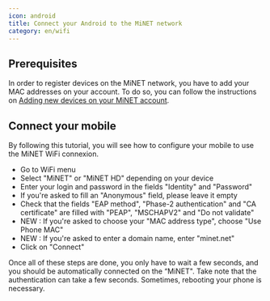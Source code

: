 ```yaml
---
icon: android
title: Connect your Android to the MiNET network
category: en/wifi
---
```


## Prerequisites

In order to register devices on the MiNET network, you have to add your MAC addresses on your account. To do so, you can follow the instructions on [Adding new devices on your MiNET account](/en/tutoriels/ajouter-des-appareils).

## Connect your mobile

By following this tutorial, you will see how to configure your mobile to use the MiNET WiFi connexion.

- Go to WiFi menu
- Select "MiNET" or "MiNET HD" depending on your device
- Enter your login and password in the fields "Identity" and "Password"
- If you're asked to fill an "Anonymous" field, please leave it empty
- Check that the fields "EAP method", "Phase-2 authentication" and "CA certificate" are filled with "PEAP", "MSCHAPV2" and "Do not validate"
 - <span class="text-red-600">NEW</span> : If you're asked to choose your "MAC address type", choose "Use Phone MAC"
 - <span class="text-red-600">NEW</span> : If you're asked to enter a domain name, enter "minet.net"
 - Click on "Connect"

Once all of these steps are done, you only have to wait a few seconds, and you should be automatically connected on the “MiNET". Take note that the authentication can take a few seconds. Sometimes, rebooting your phone is necessary.